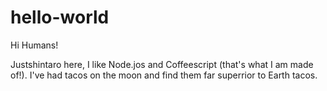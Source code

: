 # hello-world

Hi Humans!

Justshintaro here, I like Node.jos and Coffeescript (that's what I am made of!).
I've had tacos on the moon and find them far superrior to Earth tacos.
